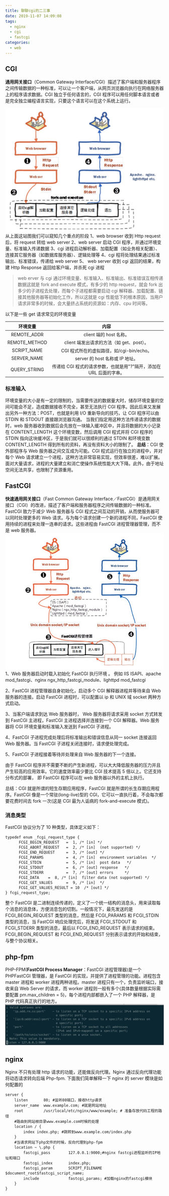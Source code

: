 ```yaml
---
title: 聊聊cgi的二三事
date: 2019-11-07 14:09:08
tags:
  - nginx
  - cgi
  - fastcgi
categories:
  - web
---
```


## CGI

**通用网关接口**（Common Gateway Interface/CGI）描述了客户端和服务器程序之间传输数据的一种标准，可以让一个客户端，从网页浏览器向执行在网络服务器上的程序请求数据。CGI 独立于任何语言的，CGI 程序可以用任何脚本语言或者是完全独立编程语言实现，只要这个语言可以在这个系统上运行。

![cgi](/images/cgi.jpg)
从上面这站图我们可以窥知几个重点的阶段
1、web browser 收到 Http request 后，将 request 转给 web server
2、web server 启动 CGI 程序，并通过环境变量、标准输入传递数据
3、cgi 进程启动解析器、加载配置（如业务相关配置）、连接其它服务器（如数据库服务器）、逻辑处理等
4、cgi 程将处理结果通过标准输出、标准错误，传递给 web server
5、 web server 收到 cgi 返回的结果，构建 Http Response 返回给客户端，并杀死 cgi 进程

> web erver 与 cgi 通过环境变量、标准输入、标准输出、标准错误互相传递数据这就是 fork and execute 模式，有多少的 http request，就会 fork 出多少的子进程去处理，而每个子进程都需要启动 cgi 解释器、加载配置、链接其他服务器等初始化工作，所以这就是 cgi 性能低下的根本原因，当用户请求非常多的时候，会大量挤占系统的资源如：内存、cpu 时间等。

以下是一些 get 请求常见的环境变量

|   环境变量    |                                内容                                 |
| :-----------: | :-----------------------------------------------------------------: |
|  REMOTE_ADDR  |                       client 端的 host 名称。                       |
| REMOTE_METHOD |              client 端发出请求的方法（如 get、post）。              |
|  SCRIPT_NAME  |              CGI 程式所在的虚拟路径，如/cgi-bin/echo。              |
|  SERVER_NAME  |                   server 的 host 名称或 IP 地址。                   |
| QUERY_STRING  | 传递给 CGI 程式的请求参数，也就是用"?"隔开，添加在 URL 后面的字串。 |

### 标准输入

环境变量的大小是有一定的限制的，当需要传送的数据量大时，储存环境变量的空间可能会不足，造成数据接收不完全，甚至无法执行 CGI 程序。因此后来又发展出另外一种方法：POST，也就是利用 I/O 重新导向的技巧，让 CGI 程序可以由 STDIN 和 STDOUT 直接跟浏览器沟通。
当我们指定用这种方法传递请求的数据时，web 服务器收到数据后会先放在一块输入缓冲区中，并且将数据的大小记录在 CONTENT_LENGTH 这个环境变数，然后调用 CGI 程式并将 CGI 程序的 STDIN 指向这块缓冲区，于是我们就可以很顺利的通过 STDIN 和环境变数 CONTENT_LENGTH 得到所有的资料，再没有资料大小的限制了。
**总结**：CGI 使外部程序与 Web 服务器之间交互成为可能。CGI 程式运行在独立的进程中，并对每个 Web 请求建立一个进程，这种方法非常容易实现，但效率很差，难以扩展。面对大量请求，进程的大量建立和消亡使操作系统性能大大下降。此外，由于地址空间无法共享，也限制了资源重用。

## FastCGI

**快速通用网关接口**（Fast Common Gateway Interface／FastCGI）是通用网关接口（CGI）的改进，描述了客户端和服务器程序之间传输数据的一种标准。FastCGI 致力于减少 Web 服务器与 CGI 程式之间互动的开销，从而使服务器可以同时处理更多的 Web 请求。与为每个请求创建一个新的进程不同，FastCGI 使用持续的进程来处理一连串的请求。这些进程由 FastCGI 进程管理器管理，而不是 web 服务器。
![fastcgi](/images/fastcgi.jpg)
1、Web 服务器启动时载入初始化 FastCGI 执行环境 。 例如 IIS ISAPI、apache mod_fastcgi、nginx ngx_http_fastcgi_module、lighttpd mod_fastcgi

2、FastCGI 进程管理器自身初始化，启动多个 CGI 解释器进程并等待来自 Web 服务器的连接。启动 FastCGI 进程时，可以配置以 ip 和 UNIX 域 socket 两种方式启动。

3、当客户端请求到达 Web 服务器时， Web 服务器将请求采用 socket 方式转发到 FastCGI 主进程，FastCGI 主进程选择并连接到一个 CGI 解释器。Web 服务器将 CGI 环境变量和标准输入发送到 FastCGI 子进程。

4、FastCGI 子进程完成处理后将标准输出和错误信息从同一 socket 连接返回 Web 服务器。当 FastCGI 子进程关闭连接时，请求便处理完成。

5、FastCGI 子进程接着等待并处理来自 Web 服务器的下一个连接。

由于 FastCGI 程序并不需要不断的产生新进程，可以大大降低服务器的压力并且产生较高的应用效率。它的速度效率最少要比 CGI 技术提高 5 倍以上。它还支持分布式的部署， 即 FastCGI 程序可以在 web 服务器以外的主机上执行。

总结：CGI 就是所谓的短生存期应用程序，FastCGI 就是所谓的长生存期应用程序。FastCGI 像是一个常驻(long-live)型的 CGI，它可以一直执行着，不会每次都要花费时间去 fork 一次(这是 CGI 最为人诟病的 fork-and-execute 模式)。

### 消息类型

FastCGI 协议分为了 10 种类型，具体定义如下：

```
typedef enum _fcgi_request_type {
      FCGI_BEGIN_REQUEST   =  1, /* [in] */
      FCGI_ABORT_REQUEST   =  2, /* [in]  (not supported) */
      FCGI_END_REQUEST     =  3, /* [out] */
      FCGI_PARAMS          =  4, /* [in]  environment variables  */
      FCGI_STDIN           =  5, /* [in]  post data   */
      FCGI_STDOUT          =  6, /* [out] response   */
      FCGI_STDERR          =  7, /* [out] errors     */
      FCGI_DATA    =  8, /* [in]  filter data (not supported) */
      FCGI_GET_VALUES      =  9, /* [in]  */
      FCGI_GET_VALUES_RESULT = 10  /* [out] */
} fcgi_request_type;
```

整个 FastCGI 是二进制连续传递的，定义了一个统一结构的消息头，用来读取每个消息的消息体，方便消息包的切割。一般情况下，最先发送的是 FCGI_BEGIN_REQUEST 类型的消息，然后是 FCGI_PARAMS 和 FCGI_STDIN 类型的消息，当 FastCGI 响应处理完后，将发送 FCGI_STDOUT 和 FCGI_STDERR 类型的消息，最后以 FCGI_END_REQUEST 表示请求的结束。FCGI_BEGIN_REQUEST 和 FCGI_END_REQUEST 分别表示请求的开始和结束，与整个协议相关。

## php-fpm

PHP-FPM(**FastCGI Process Manager**：FastCGI 进程管理器)是一个 PHPFastCGI 管理器，是 FastCGI 的实现，并提供了进程管理的功能。进程包含 master 进程和 worker 进程两种进程。master 进程只有一个，负责监听端口，接收来自 Web Server 的请求，而 worker 进程则一般有多个(具体数量根据实际需要配置 pm.max_children = 5)，每个进程内部都嵌入了一个 PHP 解释器，是 PHP 代码真正执行的地方。
![fastcgi](/images/fpm.jpg)

## nginx

Nginx 不只有处理 http 请求的功能，还能做反向代理。Nginx 通过反向代理功能将动态请求转向后端 Php-fpm.
下面我们简单解释一下 nginx 的 server 模块是如何配置的

```
server {
    listen       80; #监听80端口，接收http请求
    server_name  www.example.com; #就是网站地址
    root         /usr/local/etc/nginx/www/example; # 准备存放代码工程的路径
    #路由到网站根目录www.example.com时候的处理
    location / {
        index index.php; #跳转到www.example.com/index.php
    }
    #当请求网站下php文件的时候，反向代理到php-fpm
    location ~ \.php {
        fastcgi_pass        127.0.0.1:9000;#nginx fastcgi进程监听的IP地址和端口
        fastcgi_index       index.php;
        fastcgi_param       SCRIPT_FILENAME $document_root$fastcgi_script_name;
        include             fastcgi_params; #加载nginx的fastcgi模块
    }
}
```
